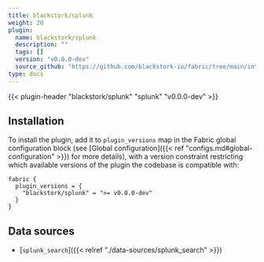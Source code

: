 ```yaml
---
title: blackstork/splunk
weight: 20
plugin:
  name: blackstork/splunk
  description: ""
  tags: []
  version: "v0.0.0-dev"
  source_github: "https://github.com/blackstork-io/fabric/tree/main/internal/splunk/"
type: docs
---
```


{{< plugin-header "blackstork/splunk" "splunk" "v0.0.0-dev" >}}

## Installation

To install the plugin, add it to `plugin_versions` map in the Fabric global configuration block (see [Global configuration]({{< ref "configs.md#global-configuration" >}}) for more details), with a version constraint restricting which available versions of the plugin the codebase is compatible with:

```hcl
fabric {
  plugin_versions = {
    "blackstork/splunk" = ">= v0.0.0-dev"
  }
}
```

## Data sources

- [`splunk_search`]({{< relref "./data-sources/splunk_search" >}})
